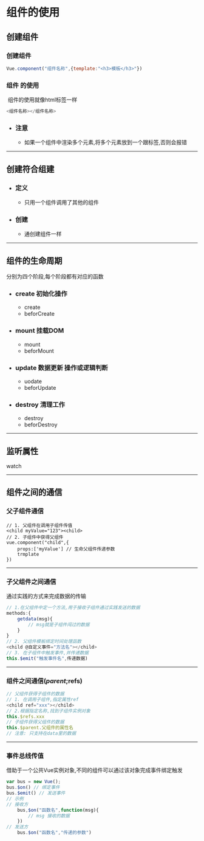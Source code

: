 # 组件的使用

## 创建组件

### 创建组件

```javascript
Vue.component("组件名称",{template:"<h3>模板</h3>"})
```

### 组件 的使用

​	组件的使用就像html标签一样

```javascript
<组件名称></组件名称>
```

- ### 注意

  - 如果一个组件中渲染多个元素,将多个元素放到一个跟标签,否则会报错

---

## 创建符合组建

- ### 	定义

  - 只用一个组件调用了其他的组件

- ### 创建

  - 通创建组件一样

---

## 组件的生命周期

分别为四个阶段,每个阶段都有对应的函数

- ### create 初始化操作

  - create
  - beforCreate

- ### mount 挂载DOM

  - mount
  - beforMount

- ### update 数据更新 操作或逻辑判断

  - uodate
  - beforUpdate

- ### destroy 清理工作

  - destroy 
  - beforDestroy

---

## 监听属性

watch

---

## 组件之间的通信

### 父子组件通信

```vue
// 1. 父组件在调用子组件传值
<child myValue="123"><child>
// 2. 子组件中获得父组件
vue.component("child",{
	props:['myValue'] // 生命父组件传递参数
    trmplate
})
```

---

### 子父组件之间通信

通过实践的方式来完成数据的传输

```javascript
// 1.在父组件中定一个方法,用于接收子组件通过实践发送的数据
methods:{
    getdata(msg){
        // msg就是子组件闯过的数据
    }
}
// 2. 父组件模板绑定时间处理函数
<child @自定义事件="方法名"></child>
// 3. 在子组件中触发事件,并传递数据
this.$emit("触发事件名",传递数据)
```

---

### 组件之间通信($parent;$refs)

```javascript
// 父组件获得子组件的数据
// 1. 在调用子组件,指定属性ref
<child ref="xxx"></child>
// 2.根据指定名称,找到子组件实例对象
this.$refs.xxx
// 子组件获得父组件的数据
this.$parent.父组件的属性名
// 注意: 只支持在data里的数据
```

---

### 事件总线传值

借助于一个公共Vue实例对象,不同的组件可以通过该对象完成事件绑定触发

```javascript
var bus = new Vue();
bus.$on() // 绑定事件
bus.$emit() // 发送事件
// 示例
// 接收方
	bus,$on("函数名",function(msg){
        // msg 接收的数据
    })
// 发送方
	bus.$on("函数名","传递的参数")
```





